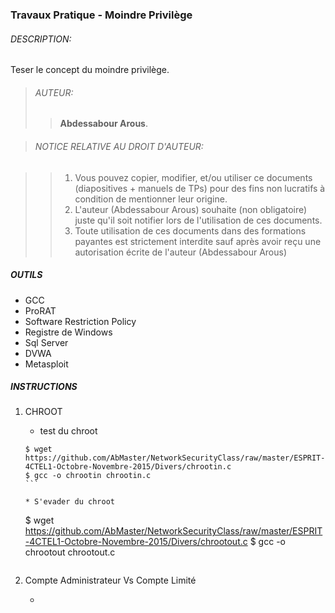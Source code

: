 ### Travaux Pratique - Moindre Privilège

###### DESCRIPTION:
Teser le concept du moindre privilège.

> ###### AUTEUR:
> > **Abdessabour Arous**.


> ###### NOTICE RELATIVE AU DROIT D'AUTEUR:

> >  1. Vous pouvez copier, modifier, et/ou utiliser ce documents (diapositives + manuels de TPs) pour des fins non lucratifs à condition de mentionner leur origine.
> >  2. L'auteur (Abdessabour Arous) souhaite (non obligatoire) juste qu'il soit notifier lors de l'utilisation de ces documents.
> >  3. Toute utilisation de ces documents dans des formations payantes est strictement interdite sauf après avoir reçu une autorisation écrite de l'auteur (Abdessabour Arous)


##### OUTILS
- GCC
- ProRAT
- Software Restriction Policy
- Registre de Windows
- Sql Server
- DVWA
- Metasploit

##### INSTRUCTIONS
1. CHROOT
	
	* test du chroot
	````
	$ wget https://github.com/AbMaster/NetworkSecurityClass/raw/master/ESPRIT-4CTEL1-Octobre-Novembre-2015/Divers/chrootin.c
	$ gcc -o chrootin chrootin.c
	```
	
	* S'evader du chroot
	````
	$ wget https://github.com/AbMaster/NetworkSecurityClass/raw/master/ESPRIT-4CTEL1-Octobre-Novembre-2015/Divers/chrootout.c
	$ gcc -o chrootout chrootout.c
	```

2. Compte Administrateur Vs Compte Limité
	
	* 